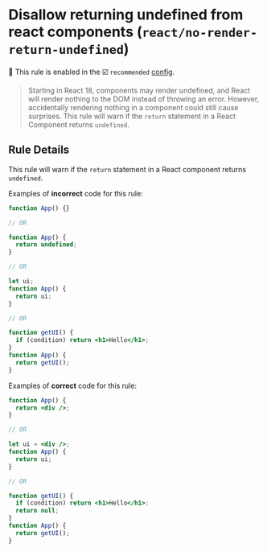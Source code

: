 # Disallow returning undefined from react components (`react/no-render-return-undefined`)

💼 This rule is enabled in the ☑️ `recommended` [config](https://github.com/jsx-eslint/eslint-plugin-react/#shareable-configs).

<!-- end auto-generated rule header -->

> Starting in React 18, components may render undefined, and React will render nothing to the DOM instead of throwing an error. However, accidentally rendering nothing in a component could still cause surprises. This rule will warn if the `return` statement in a React Component returns `undefined`.

## Rule Details

This rule will warn if the `return` statement in a React component returns `undefined`.

Examples of **incorrect** code for this rule:

```jsx
function App() {}

// OR

function App() {
  return undefined;
}

// OR

let ui;
function App() {
  return ui;
}

// OR

function getUI() {
  if (condition) return <h1>Hello</h1>;
}
function App() {
  return getUI();
}
```

Examples of **correct** code for this rule:

```jsx
function App() {
  return <div />;
}

// OR

let ui = <div />;
function App() {
  return ui;
}

// OR

function getUI() {
  if (condition) return <h1>Hello</h1>;
  return null;
}
function App() {
  return getUI();
}
```
